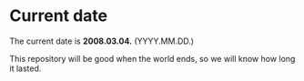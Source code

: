 # Current date

The current date is **2008.03.04.** (YYYY.MM.DD.)

This repository will be good when the world ends, so we will know how long it lasted.